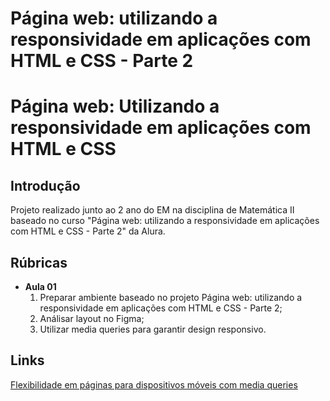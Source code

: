 # Página web: utilizando a responsividade em aplicações com HTML e CSS - Parte 2


# Página web: Utilizando a responsividade em aplicações com HTML e CSS

## Introdução

Projeto realizado junto ao 2 ano do EM na disciplina de Matemática II baseado no curso "Página web: utilizando a responsividade em aplicações com HTML e CSS - Parte 2" da Alura. 

## Rúbricas

* **Aula 01**
   1. Preparar ambiente baseado no projeto Página web: utilizando a responsividade em aplicações com HTML e CSS - Parte 2;
   2. Análisar layout no Figma;
   3. Utilizar media queries para garantir design responsivo.

## Links

[Flexibilidade em páginas para dispositivos móveis com media queries]([https://](https://www.alura.com.br/artigos/flexibilidade-em-paginas-para-dispositivos-moveis-com-media-queries))